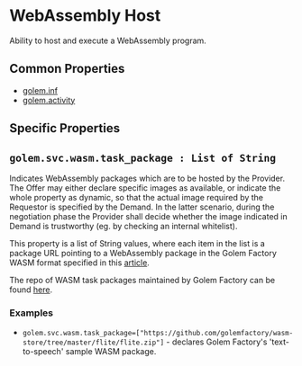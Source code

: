 # WebAssembly Host 
Ability to host and execute a WebAssembly program.

## Common Properties

* [golem.inf](../../../0-commons/golem/inf.md)
* [golem.activity](../../../0-commons/golem/activity.md)

## Specific Properties

## `golem.svc.wasm.task_package : List of String` 

Indicates WebAssembly packages which are to be hosted by the Provider. The Offer may either declare specific images as available, or indicate the whole property as dynamic, so that the actual image required by the Requestor is specified by the Demand. In the latter scenario, during the negotiation phase the Provider shall decide whether the image indicated in Demand is trustworthy (eg. by checking an internal whitelist).

This property is a list of String values, where each item in the list is a package URL pointing to a WebAssembly package in the Golem Factory WASM format specified in this [article](https://github.com/golemfactory/golem/wiki/Launching-Wasm-tasks-in-Golem).

The repo of WASM task packages maintained by Golem Factory can be found [here](https://github.com/golemfactory/wasm-store).

### **Examples**

* `golem.svc.wasm.task_package=["https://github.com/golemfactory/wasm-store/tree/master/flite/flite.zip"]` - declares Golem Factory's 'text-to-speech' sample WASM package.


